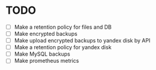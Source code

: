 # TODO

- [ ] Make a retention policy for files and DB
- [ ] Make encrypted backups
- [ ] Make upload encrypted backups to yandex disk by API
- [ ] Make a retention policy for yandex disk
- [ ] Make MySQL backups
- [ ] Make prometheus metrics
